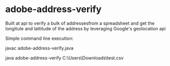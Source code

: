 # adobe-address-verify

Built at api to verify a bulk of addressesfrom a spreadsheet and get the longitute and lattitude of the address by leveraging Google's geolocation api

Simple command line execution:

javac adobe-address-verify.java

java adobe-address-verify C:\Users<your name>\Downloads\test.csv
